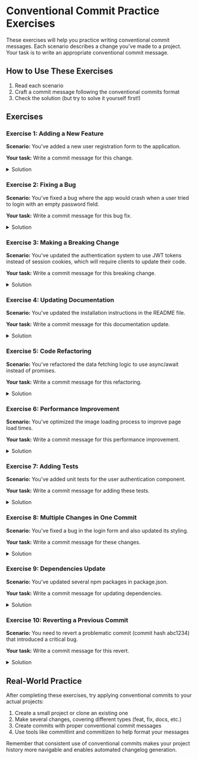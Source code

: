 # Conventional Commit Practice Exercises

These exercises will help you practice writing conventional commit messages. Each scenario describes a change you've made to a project. Your task is to write an appropriate conventional commit message.

## How to Use These Exercises

1. Read each scenario
2. Craft a commit message following the conventional commits format
3. Check the solution (but try to solve it yourself first!)

## Exercises

### Exercise 1: Adding a New Feature
**Scenario:** You've added a new user registration form to the application.

**Your task:** Write a commit message for this change.

<details>
<summary>Solution</summary>

```
feat(auth): add user registration form
```

or with more details:

```
feat(auth): add user registration form

Implement a registration form with email, password, and confirmation fields.
Form includes client-side validation and submits to the /api/register endpoint.
```
</details>

### Exercise 2: Fixing a Bug
**Scenario:** You've fixed a bug where the app would crash when a user tried to login with an empty password field.

**Your task:** Write a commit message for this bug fix.

<details>
<summary>Solution</summary>

```
fix(auth): prevent crash on empty password login
```

or with more details:

```
fix(auth): prevent crash on empty password login

Add validation check to ensure password is not empty before
attempting authentication. Returns appropriate error message
to the user instead of crashing.
```
</details>

### Exercise 3: Making a Breaking Change
**Scenario:** You've updated the authentication system to use JWT tokens instead of session cookies, which will require clients to update their code.

**Your task:** Write a commit message for this breaking change.

<details>
<summary>Solution</summary>

```
feat(auth)!: replace session cookies with JWT tokens

BREAKING CHANGE: Authentication now uses JWT tokens instead of
session cookies. Clients need to extract the token from the
Authorization header and include it in subsequent requests.
```

Alternative format:

```
feat(auth): replace session cookies with JWT tokens

BREAKING CHANGE: Authentication now uses JWT tokens instead of
session cookies. Clients need to extract the token from the
Authorization header and include it in subsequent requests.
```
</details>

### Exercise 4: Updating Documentation
**Scenario:** You've updated the installation instructions in the README file.

**Your task:** Write a commit message for this documentation update.

<details>
<summary>Solution</summary>

```
docs: update installation instructions
```

or with more details:

```
docs: update installation instructions

Add Docker setup steps and update Node.js version requirements.
Clarify environment variable configuration process.
```
</details>

### Exercise 5: Code Refactoring
**Scenario:** You've refactored the data fetching logic to use async/await instead of promises.

**Your task:** Write a commit message for this refactoring.

<details>
<summary>Solution</summary>

```
refactor(api): convert promise chains to async/await
```

or with more details:

```
refactor(api): convert promise chains to async/await

Replace all promise chain syntax (.then/.catch) with more
readable async/await pattern throughout the API service.
No functional changes.
```
</details>

### Exercise 6: Performance Improvement
**Scenario:** You've optimized the image loading process to improve page load times.

**Your task:** Write a commit message for this performance improvement.

<details>
<summary>Solution</summary>

```
perf(images): implement lazy loading for gallery images
```

or with more details:

```
perf(images): implement lazy loading for gallery images

Add intersection observer to only load images when they
come into viewport. Reduced initial page load size by 60%.
```
</details>

### Exercise 7: Adding Tests
**Scenario:** You've added unit tests for the user authentication component.

**Your task:** Write a commit message for adding these tests.

<details>
<summary>Solution</summary>

```
test(auth): add unit tests for user authentication
```

or with more details:

```
test(auth): add unit tests for user authentication

Add comprehensive test suite for login, logout, and
password reset functionality. Includes both success
and failure test cases.
```
</details>

### Exercise 8: Multiple Changes in One Commit
**Scenario:** You've fixed a bug in the login form and also updated its styling.

**Your task:** Write a commit message for these changes.

<details>
<summary>Solution</summary>

Since this involves two different types of changes, you have a few options:

Option 1 (focus on the more important change, the bug fix):
```
fix(auth): resolve login form submission errors and update styling
```

Option 2 (separate commits would be better in this case):
```
fix(auth): resolve login form submission errors
```
and
```
style(auth): update login form appearance
```
</details>

### Exercise 9: Dependencies Update
**Scenario:** You've updated several npm packages in package.json.

**Your task:** Write a commit message for updating dependencies.

<details>
<summary>Solution</summary>

```
build(deps): update npm dependencies
```

or with more details:

```
build(deps): update npm dependencies

Update React from 17.0.2 to 18.0.0
Update TypeScript from 4.4.3 to 4.6.2
Update testing-library packages to latest versions
```
</details>

### Exercise 10: Reverting a Previous Commit
**Scenario:** You need to revert a problematic commit (commit hash abc1234) that introduced a critical bug.

**Your task:** Write a commit message for this revert.

<details>
<summary>Solution</summary>

```
revert: feat(auth) add biometric login

This reverts commit abc1234, which introduced compatibility
issues with older devices.
```
</details>

## Real-World Practice

After completing these exercises, try applying conventional commits to your actual projects:

1. Create a small project or clone an existing one
2. Make several changes, covering different types (feat, fix, docs, etc.)
3. Create commits with proper conventional commit messages
4. Use tools like commitlint and commitizen to help format your messages

Remember that consistent use of conventional commits makes your project history more navigable and enables automated changelog generation. 